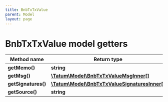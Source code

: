 ```yaml
---
title: BnbTxTxValue
parent: Model
layout: page
---
```


# BnbTxTxValue model getters

Method name | Return type | Description | Notes
------------ | ------------- | ------------- | -------------
**getMemo()** | **string** |  | [optional]
**getMsg()** | [**\Tatum\Model\BnbTxTxValueMsgInner[]**](../BnbTxTxValueMsgInner) |  | [optional]
**getSignatures()** | [**\Tatum\Model\BnbTxTxValueSignaturesInner[]**](../BnbTxTxValueSignaturesInner) |  | [optional]
**getSource()** | **string** |  | [optional]

